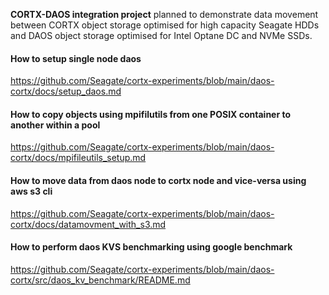 __CORTX-DAOS integration project__ planned to demonstrate data movement between CORTX object storage optimised for high capacity Seagate HDDs and DAOS object storage optimised for Intel Optane DC and NVMe SSDs.

#### How to setup single node daos
https://github.com/Seagate/cortx-experiments/blob/main/daos-cortx/docs/setup_daos.md

#### How to copy objects using mpifilutils from one POSIX container to another within a pool
https://github.com/Seagate/cortx-experiments/blob/main/daos-cortx/docs/mpifileutils_setup.md

#### How to move data from daos node to cortx node and vice-versa using aws s3 cli
https://github.com/Seagate/cortx-experiments/blob/main/daos-cortx/docs/datamovment_with_s3.md

#### How to perform daos KVS benchmarking using google benchmark
https://github.com/Seagate/cortx-experiments/blob/main/daos-cortx/src/daos_kv_benchmark/README.md
